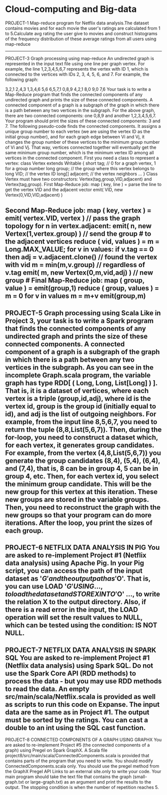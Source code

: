 # Cloud-computing and Big-data
PROJECT-1
Map-reduce program for Netflix data analysis.The dataset contains movies and for each movie the user's ratings are calculated from 1 to 5.Calculate avg rating the user give to movies and construct histograms of the frequency distribution of these average ratings from all users using map-reduce 

------------------------------------------------------------------------------------------------------------------------------------------------
PROJECT-3
Graph processing using map-reduce
An undirected graph is represented in the input text file using one line per graph vertex. For example, the line
1,2,3,4,5,6,7
represents the vertex with ID 1, which is connected to the vertices with IDs 2, 3, 4, 5, 6, and 7. For example, the following graph: 
 
3,2,1
2,4,3
1,3,4,6
5,6
6,5,7,1
0,8,9
4,2,1
8,0
9,0
7,6
Your task is to write a Map-Reduce program that finds the connected components of any undirected graph and prints the size of these connected components. A connected component of a graph is a subgraph of the graph in which there is a path between any two vertices in the subgraph. For the above graph, there are two connected components: one 0,8,9 and another 1,2,3,4,5,6,7. Your program should print the sizes of these connected components: 3 and 7.
The following pseudo-code finds the connected components. It assigns a unique group number to each vertex (we are using the vertex ID as the initial group number), and for each graph edge between Vi and Vj, it changes the group number of these vertices to the minimum group number of Vi and Vj. That way, vertices connected together will eventually get the same minimum group number, which is the minimum vertex ID among all vertices in the connected component. First you need a class to represent a vertex:
class Vertex extends Writable {
  short tag;           // 0 for a graph vertex, 1 for a group number
  long group;          // the group where this vertex belongs to
  long VID;            // the vertex ID
long[] adjacent;     // the vertex neighbors
  ...
}
Class Vertex must have two constructors: Vertex(tag,group,VID,adjacent) and Vertex(tag,group).
First Map-Reduce job:
map ( key, line ) =
  parse the line to get the vertex VID and the adjacent vector
  emit( VID, new Vertex(0,VID,VID,adjacent) )

Second Map-Reduce job:
map ( key, vertex ) =
  emit( vertex.VID, vertex )   // pass the graph topology
  for n in vertex.adjacent:
     emit( n, new Vertex(1,vertex.group) )  // send the group # to the adjacent vertices
reduce ( vid, values ) =
  m = Long.MAX_VALUE;
  for v in values:
     if v.tag == 0
        then adj = v.adjacent.clone()     // found the vertex with vid
     m = min(m,v.group)                   // regardless of v.tag
  emit( m, new Vertex(0,m,vid,adj) )      // new group #
Final Map-Reduce job:
map ( group, value ) =
   emit(group,1)
reduce ( group, values ) =
   m = 0
   for v in values
       m = m+v
   emit(group,m)
-----------------------------------------------------------------------------------------------------------------------------------------------------------

PROJECT-5
Graph processing using Scala
Like in Project 3, your task is to write a Spark program that finds the connected components of any undirected graph and prints the size of these connected components. A connected component of a graph is a subgraph of the graph in which there is a path between any two vertices in the subgraph. As you can see in the incomplete Graph.scala program, the variable graph has type RDD[ ( Long, Long, List[Long] ) ]. That is, it is a dataset of vertices, where each vertex is a triple (group,id,adj), where id is the vertex id, group is the group id (initially equal to id), and adj is the list of outgoing neighbors. For example, from the input line 8,5,6,7, you need to return the tuple (8,8,List(5,6,7)). Then, during the for-loop, you need to construct a dataset which, for each vertex, it generates group candidates. For example, from the vertex (4,8,List(5,6,7)) you generate the group candidates (8,4), (5,4), (6,4), and (7,4), that is, 8 can be in group 4, 5 can be in group 4, etc. Then, for each vertex id, you select the minimum group candidate. This will be the new group for this vertex at this iteration. These new groups are stored in the variable groups. Then, you need to reconstruct the graph with the new groups so that your program can do more iterations. After the loop, you print the sizes of each group.
-----------------------------------------------------------------------------------------------------------------------------------------------------------

PROJECT-6
NETFLIX DATA ANALYSIS IN PIG 
You are asked to re-implement Project #1 (Netflix data analysis) using Apache Pig. In your Pig script, you can access the path of the input dataset as '$G' and the output path as '$O'. That is, you can use LOAD '$G' USING ..., to load the dataset and STORE X INTO '$O' ..., to write the relation X to the output directory. Also, if there is a read error in the input, the LOAD operation will set the result values to NULL, which can be tested using the condition: IS NOT NULL.
----------------------------------------------------------------------------------------------------------------------------------------------------------
PROJECT-7 
NETFLIX DATA ANALYSIS IN SPARK SQL
You are asked to re-implement Project #1 (Netflix data analysis) using Spark SQL. Do not use the Spark Core API (RDD methods) to process the data - but you may use RDD methods to read the data. An empty src/main/scala/Netflix.scala is provided as well as scripts to run this code on Expanse. The input data are the same as in Project #1. The output must be sorted by the ratings. You can cast a double to an int using the SQL cast function.
----------------------------------------------------------------------------------------------------------------------------------------------------------
PROJECT-8
CONNECTED COMPONENTS OF A GRAPH USING GRAPHX
You are asked to re-implement Project #5 (the connected components of a graph) using Pregel on Spark GraphX. A Scala file project8/src/main/scala/ConnectedComponents.scala is provided that contains parts of the program that you need to write. You should modify ConnectedComponents.scala only. You should use the pregel method from the GraphX Pregel API Links to an external site.only to write your code. Your main program should take the text file that contains the graph (small-graph.txt or large-graph.txt) as an argument and print the results to the output. The stopping condition is when the number of repetition reaches 5.
